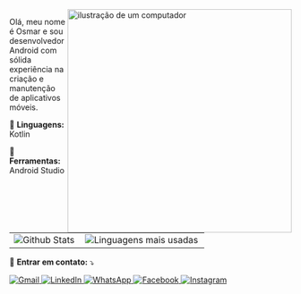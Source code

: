 <img src="https://raw.githubusercontent.com/MicaelliMedeiros/micaellimedeiros/master/image/computer-illustration.png" alt="ilustração de um computador" width="400px" align="right">

<p align="left"> 
  Olá, meu nome é Osmar e sou desenvolvedor Android com sólida experiência na criação e manutenção de aplicativos móveis.
</p>

<p align="left">
  🦄 <strong>Linguagens:</strong> Kotlin
</p>

<p align="left">
  💼 <strong>Ferramentas:</strong> Android Studio
</p>

<table>
  <tr>
    <td>
      <img
        align="left"
        src="https://github-readme-stats.vercel.app/api?username=osmarDesenvolvedorDeSoftware&theme=dark&hide_border=false&include_all_commits=true"
        alt="Github Stats"
      />
    </td>
    <td>
      <img
        align="left"
        src="https://github-readme-stats.vercel.app/api/top-langs/?username=osmarDesenvolvedorDeSoftware&theme=dark&hide_border=false&include_all_commits=true&count_private=true&layout=compact"
        alt="Linguagens mais usadas"
      />
    </td>
  </tr>
</table>

<p align="left">
  💌 <strong>Entrar em contato:</strong> ⤵️
</p>

<p align="left">
  <a href="mailto:osmar@osmardev.online" title="Gmail">
    <img src="https://img.shields.io/badge/-Gmail-FF0000?style=flat-square&labelColor=FF0000&logo=gmail&logoColor=white" alt="Gmail"/>
  </a>
  <a href="https://www.linkedin.com/in/osmardev" title="LinkedIn">
    <img src="https://img.shields.io/badge/-Linkedin-0e76a8?style=flat-square&logo=Linkedin&logoColor=white" alt="LinkedIn"/>
  </a>
  <a href="https://wa.me/5516996246673" title="WhatsApp">
    <img src="https://img.shields.io/badge/-WhatsApp-25d366?style=flat-square&labelColor=25d366&logo=whatsapp&logoColor=white" alt="WhatsApp"/>
  </a>
  <a href="https://www.facebook.com/osmar.cavalcante.9?mibextid=ZbWKwL" title="Facebook">
    <img src="https://img.shields.io/badge/-Facebook-3b5998?style=flat-square&labelColor=3b5998&logo=facebook&logoColor=white" alt="Facebook"/>
  </a>
  <a href="https://www.instagram.com/osmar.cavalcante.9?igsh=NjFlb2xyMWdlN3g=" title="Instagram">
    <img src="https://img.shields.io/badge/-Instagram-DF0174?style=flat-square&labelColor=DF0174&logo=instagram&logoColor=white" alt="Instagram"/>
  </a>
</p>
